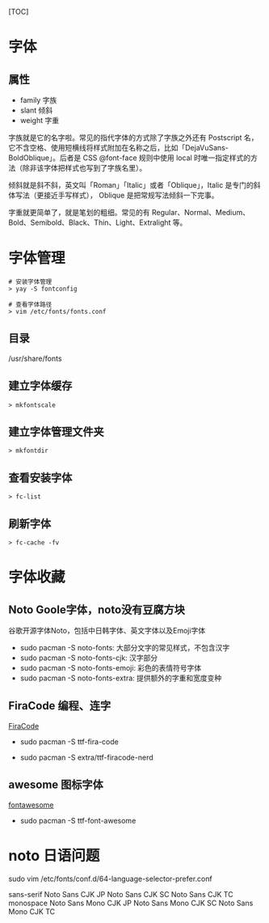 [TOC]

# 字体
## 属性
+ family 字族
+ slant 倾斜
+ weight 字重

字族就是它的名字啦。常见的指代字体的方式除了字族之外还有 Postscript 名，它不含空格、使用短横线将样式附加在名称之后，比如「DejaVuSans-BoldOblique」。后者是 CSS @font-face 规则中使用 local 时唯一指定样式的方法（除非该字体把样式也写到了字族名里）。

倾斜就是斜不斜，英文叫「Roman」「Italic」或者「Oblique」，Italic 是专门的斜体写法（更接近手写样式）， Oblique 是把常规写法倾斜一下完事。

字重就更简单了，就是笔划的粗细。常见的有 Regular、Normal、Medium、Bold、Semibold、Black、Thin、Light、Extralight 等。

# 字体管理
```
# 安装字体管理
> yay -S fontconfig

# 查看字体路径
> vim /etc/fonts/fonts.conf
```

## 目录
/usr/share/fonts

## 建立字体缓存
```
> mkfontscale
```

## 建立字体管理文件夹
```
> mkfontdir
```

## 查看安装字体
```
> fc-list
```

## 刷新字体
```
> fc-cache -fv
```

# 字体收藏
## Noto Goole字体，noto没有豆腐方块
谷歌开源字体Noto，包括中日韩字体、英文字体以及Emoji字体
+ sudo pacman -S noto-fonts: 大部分文字的常见样式，不包含汉字
+ sudo pacman -S noto-fonts-cjk: 汉字部分
+ sudo pacman -S noto-fonts-emoji: 彩色的表情符号字体
+ sudo pacman -S noto-fonts-extra: 提供额外的字重和宽度变种

## FiraCode 编程、连字
[FiraCode](https://github.com/tonsky/FiraCode)
+ sudo pacman -S ttf-fira-code

+ sudo pacman -S extra/ttf-firacode-nerd

## awesome 图标字体
[fontawesome](https://fontawesome.com.cn/)
+ sudo pacman -S ttf-font-awesome





# noto 日语问题
sudo vim /etc/fonts/conf.d/64-language-selector-prefer.conf 

<?xml version="1.0"?>
<!DOCTYPE fontconfig SYSTEM "fonts.dtd">
<fontconfig>
	<alias>
		<family>sans-serif</family>
		<prefer>
			<family>Noto Sans CJK JP</family>
			<family>Noto Sans CJK SC</family>
			<family>Noto Sans CJK TC</family>
		</prefer>
	</alias>
	<alias>
		<family>monospace</family>
		<prefer>
			<family>Noto Sans Mono CJK JP</family>
			<family>Noto Sans Mono CJK SC</family>
			<family>Noto Sans Mono CJK TC</family>
		</prefer>
	</alias>
</fontconfig>